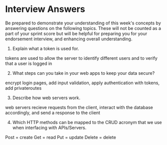 # Interview Answers
Be prepared to demonstrate your understanding of this week's concepts by answering questions on the following topics. These will not be counted as a part of your sprint score but will be helpful for preparing you for your endorsement interview, and enhancing overall understanding.



<!-- the codegrade tests pass when "npm run test codegrade.test" is run, but they are not passed in the codegrade client on canvas -->


1. Explain what a token is used for.

tokens are used to allow the server to identify different users and to verify that a user is logged in

2. What steps can you take in your web apps to keep your data secure?

encrypt login pages, add input validation, apply authentication with tokens, add privateroutes

3. Describe how web servers work.

web servers recieve requests from the client, interact with the database accordingly, and send a response to the client

4. Which HTTP methods can be mapped to the CRUD acronym that we use when interfacing with APIs/Servers.

Post = create
Get = read
Put = update
Delete = delete